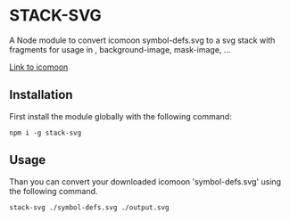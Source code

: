 # STACK-SVG

A Node module to convert icomoon symbol-defs.svg to a svg stack with fragments for usage in <img  src=''  />, background-image, mask-image, ...

[Link to icomoon](https://www.icomoon.io)

## Installation

First install the module globally with the following command:

    npm i -g stack-svg

## Usage

Than you can convert your downloaded icomoon 'symbol-defs.svg' using the following command.

    stack-svg ./symbol-defs.svg ./output.svg
